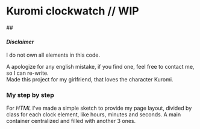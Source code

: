 <h1>Kuromi clockwatch // WIP</h1> 
##
<h4><i>Disclaimer</i></h4>
<p> I do not own all elements in this code. <br></p>
<p> A apologize for any english mistake, if you find one, feel free to contact me, so I can re-write.<br>
Made this project for my girlfriend, that loves the character Kuromi.
</p>


<h3><b>My step by step</b></h3>
<p>For <i>HTML</i> I've made a simple sketch to provide my page layout, divided by class for each clock element, like hours, minutes and seconds.
A main container centralized and filled with another 3 ones. <br>
